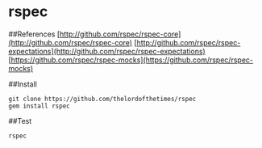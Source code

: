 # rspec

##References
[http://github.com/rspec/rspec-core](http://github.com/rspec/rspec-core)
[http://github.com/rspec/rspec-expectations](http://github.com/rspec/rspec-expectations)
[https://github.com/rspec/rspec-mocks](https://github.com/rspec/rspec-mocks)

##Install

	git clone https://github.com/thelordofthetimes/rspec
	gem install rspec

##Test

	rspec
